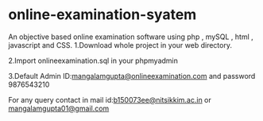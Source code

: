 # online-examination-syatem
An objective based online examination software using php , mySQL , html , javascript and CSS.
1.Download whole project in your web directory.

2.Import onlineexamination.sql in your phpmyadmin

3.Default Admin ID:mangalamgupta@onlineexamination.com and password 9876543210

For any query contact in mail id:b150073ee@nitsikkim.ac.in or mangalamgupta01@gmail.com

